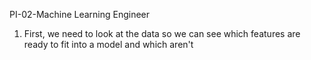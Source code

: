 PI-02-Machine Learning Engineer

1) First, we need to look at the data so we can see which features are ready to fit into a model and which aren't